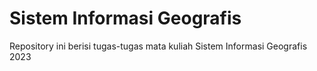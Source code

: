 # Sistem Informasi Geografis
Repository ini berisi tugas-tugas mata kuliah Sistem Informasi Geografis 2023
